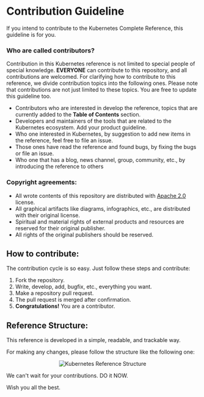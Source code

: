 # Contribution Guideline

If you intend to contribute to the Kubernetes Complete Reference, this guideline is for you.

### Who are called contributors?

Contribution in this Kubernetes reference is not limited to special people of special knowledge. **EVERYONE** can contribute to this repository, and all contributions are welcomed. For clarifying how to contribute to this reference, we divide contribution topics into the following ones. Please note that contributions are not just limited to these topics. You are free to update this guideline too.

 - Contributors who are interested in develop the reference, topics that are currently added to the **Table of Contents** section.
 - Developers and maintainers of the tools that are related to the Kubernetes ecosystem. Add your product guideline.
 - Who one interested in Kubernetes, by suggestion to add new items in the reference, feel free to file an issue.
 - Those ones have read the reference and found bugs, by fixing the bugs or file an issue.
 - Who one that has a blog, news channel, group, community, etc., by introducing the reference to others

### Copyright agreements:

 - All wrote contents of this repository are distributed with [Apache 2.0](https://github.com/ssbostan/kubernetes-complete-reference/blob/master/LICENSE) license.
 - All graphical artifacts like diagrams, infographics, etc., are distributed with their original license.
 - Spiritual and material rights of external products and resources are reserved for their original publisher.
 - All rights of the original publishers should be reserved.

## How to contribute:

The contribution cycle is so easy. Just follow these steps and contribute:

 1. Fork the repository.
 2. Write, develop, add, bugfix, etc., everything you want.
 3. Make a repository pull request.
 4. The pull request is merged after confirmation.
 5. **Congratulations!** You are a contributor.

## Reference Structure:

This reference is developed in a simple, readable, and trackable way.

For making any changes, please follow the structure like the following one:

<p align="center">
  <img alt="Kubernetes Reference Structure" src="https://raw.githubusercontent.com/ssbostan/kubernetes-complete-reference/master/assets/main/structure.png">
</p>

We can't wait for your contributions. DO it NOW.

Wish you all the best.
